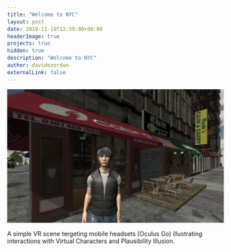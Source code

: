 ```yaml
---
title: "Welcome to NYC"
layout: post
date: 2019-11-19T12:59:00+00:00
headerImage: true
projects: true
hidden: true
description: "Welcome to NYC"
author: davidezordan
externalLink: false
---
```


![Screenshot](/assets/images/posts/2019/Welcome-to-NYC.png)

A simple VR scene tergeting mobile headsets (Oculus Go) illustrating interactions with Virtual Characters and Plausibility Illusion.
